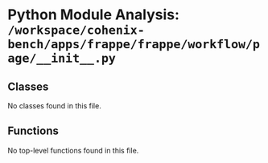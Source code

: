 # Python Module Analysis: `/workspace/cohenix-bench/apps/frappe/frappe/workflow/page/__init__.py`

## Classes

No classes found in this file.


## Functions

No top-level functions found in this file.
